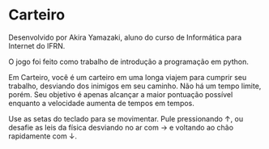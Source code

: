 # Carteiro

Desenvolvido por Akira Yamazaki, aluno do curso de Informática para Internet do IFRN.

O jogo foi feito como trabalho de introdução a programação em python.

Em Carteiro, você é um carteiro em uma longa viajem para cumprir seu trabalho, desviando dos inimigos em seu caminho. 
Não há um tempo limite, porém. Seu objetivo é apenas alcançar a maior pontuação possível enquanto a velocidade aumenta de tempos em tempos.

Use as setas do teclado para se movimentar. Pule pressionando ↑, ou desafie as leis da física desviando no ar com → e voltando ao chão rapidamente com ↓.
